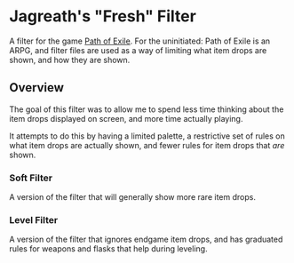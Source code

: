 # Jagreath's "Fresh" Filter
A filter for the game [Path of Exile](https://www.pathofexile.com/). For the uninitiated: Path of Exile is an ARPG, and filter files are used as a way of limiting what item drops are shown, and how they are shown.

## Overview
The goal of this filter was to allow me to spend less time thinking about the item drops displayed on screen, and more time actually playing.

It attempts to do this by having a limited palette, a restrictive set of rules on what item drops are actually shown, and fewer rules for item drops that *are* shown.

### Soft Filter
A version of the filter that will generally show more rare item drops.

### Level Filter
A version of the filter that ignores endgame item drops, and has graduated rules for weapons and flasks that help during leveling.
